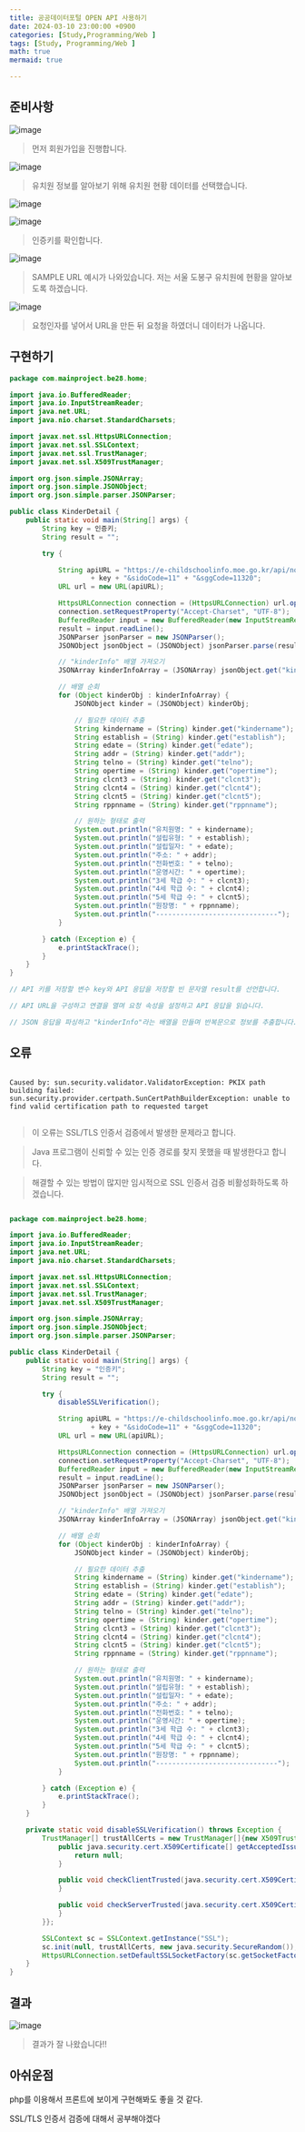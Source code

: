 ```yaml
---
title: 공공데이터포털 OPEN API 사용하기
date: 2024-03-10 23:00:00 +0900
categories: [Study,Programming/Web ]
tags: [Study, Programming/Web ]
math: true
mermaid: true

---
```

## **준비사항**

![image](https://github.com/ararp1006/Algorithm/assets/130068083/643e5fa2-f765-4127-9c53-2bc46a14b053)

> 먼저 회원가입을 진행합니다.



![image](https://github.com/ararp1006/Algorithm/assets/130068083/4080f0ec-ea69-4283-bd86-a97d38bb7354)

>  유치원 정보를 알아보기 위해 유치원 현황 데이터를 선택했습니다.


![image](https://github.com/ararp1006/Algorithm/assets/130068083/4be7ef39-590a-42ff-89c0-96606f43ccd7)

![image](https://github.com/ararp1006/Algorithm/assets/130068083/b7a00db5-7cf7-414e-b3d4-5b65b47da7a4)

> 인증키를 확인합니다.

![image](https://github.com/ararp1006/Algorithm/assets/130068083/d3d4b65c-ce01-4d98-ad27-a9df1c4ea6de)

> SAMPLE URL 예시가 나와있습니다. 저는 서울 도봉구 유치원에 현황을 알아보도록 하겠습니다.


![image](https://github.com/ararp1006/Algorithm/assets/130068083/694ed42b-5956-440a-934b-b23100f6fa39)

> 요청인자를 넣어서 URL을 만든 뒤 요청을 하였더니 데이터가 나옵니다.


## **구현하기**

``` java
package com.mainproject.be28.home;

import java.io.BufferedReader;
import java.io.InputStreamReader;
import java.net.URL;
import java.nio.charset.StandardCharsets;

import javax.net.ssl.HttpsURLConnection;
import javax.net.ssl.SSLContext;
import javax.net.ssl.TrustManager;
import javax.net.ssl.X509TrustManager;

import org.json.simple.JSONArray;
import org.json.simple.JSONObject;
import org.json.simple.parser.JSONParser;

public class KinderDetail {
    public static void main(String[] args) {
        String key = 인증키;
        String result = "";

        try {

            String apiURL = "https://e-childschoolinfo.moe.go.kr/api/notice/basicInfo2.do?key="
                    + key + "&sidoCode=11" + "&sggCode=11320";
            URL url = new URL(apiURL);

            HttpsURLConnection connection = (HttpsURLConnection) url.openConnection();
            connection.setRequestProperty("Accept-Charset", "UTF-8");
            BufferedReader input = new BufferedReader(new InputStreamReader(connection.getInputStream(), "UTF-8"));
            result = input.readLine();
            JSONParser jsonParser = new JSONParser();
            JSONObject jsonObject = (JSONObject) jsonParser.parse(result);

            // "kinderInfo" 배열 가져오기
            JSONArray kinderInfoArray = (JSONArray) jsonObject.get("kinderInfo");

            // 배열 순회
            for (Object kinderObj : kinderInfoArray) {
                JSONObject kinder = (JSONObject) kinderObj;

                // 필요한 데이터 추출
                String kindername = (String) kinder.get("kindername");
                String establish = (String) kinder.get("establish");
                String edate = (String) kinder.get("edate");
                String addr = (String) kinder.get("addr");
                String telno = (String) kinder.get("telno");
                String opertime = (String) kinder.get("opertime");
                String clcnt3 = (String) kinder.get("clcnt3");
                String clcnt4 = (String) kinder.get("clcnt4");
                String clcnt5 = (String) kinder.get("clcnt5");
                String rppnname = (String) kinder.get("rppnname");

                // 원하는 형태로 출력
                System.out.println("유치원명: " + kindername);
                System.out.println("설립유형: " + establish);
                System.out.println("설립일자: " + edate);
                System.out.println("주소: " + addr);
                System.out.println("전화번호: " + telno);
                System.out.println("운영시간: " + opertime);
                System.out.println("3세 학급 수: " + clcnt3);
                System.out.println("4세 학급 수: " + clcnt4);
                System.out.println("5세 학급 수: " + clcnt5);
                System.out.println("원장명: " + rppnname);
                System.out.println("------------------------------");
            }

        } catch (Exception e) {
            e.printStackTrace();
        }
    }
}

// API 키를 저장할 변수 key와 API 응답을 저장할 빈 문자열 result를 선언합니다.

// API URL을 구성하고 연결을 열며 요청 속성을 설정하고 API 응답을 읽습니다.

// JSON 응답을 파싱하고 "kinderInfo"라는 배열을 만들며 반복문으로 정보를 추출합니다.

```
## **오류**

```

Caused by: sun.security.validator.ValidatorException: PKIX path building failed: sun.security.provider.certpath.SunCertPathBuilderException: unable to find valid certification path to requested target


```
> 이 오류는  SSL/TLS 인증서 검증에서 발생한 문제라고 합니다. 

>  Java 프로그램이 신뢰할 수 있는 인증 경로를 찾지 못했을 때 발생한다고 합니다.

> 해결할 수 있는 방법이 많지만 임시적으로  SSL 인증서 검증 비활성화하도록 하겠습니다.

```java

package com.mainproject.be28.home;

import java.io.BufferedReader;
import java.io.InputStreamReader;
import java.net.URL;
import java.nio.charset.StandardCharsets;

import javax.net.ssl.HttpsURLConnection;
import javax.net.ssl.SSLContext;
import javax.net.ssl.TrustManager;
import javax.net.ssl.X509TrustManager;

import org.json.simple.JSONArray;
import org.json.simple.JSONObject;
import org.json.simple.parser.JSONParser;

public class KinderDetail {
    public static void main(String[] args) {
        String key = "인증키";
        String result = "";

        try {
            disableSSLVerification();

            String apiURL = "https://e-childschoolinfo.moe.go.kr/api/notice/basicInfo2.do?key="
                    + key + "&sidoCode=11" + "&sggCode=11320";
            URL url = new URL(apiURL);

            HttpsURLConnection connection = (HttpsURLConnection) url.openConnection();
            connection.setRequestProperty("Accept-Charset", "UTF-8");
            BufferedReader input = new BufferedReader(new InputStreamReader(connection.getInputStream(), "UTF-8"));
            result = input.readLine();
            JSONParser jsonParser = new JSONParser();
            JSONObject jsonObject = (JSONObject) jsonParser.parse(result);

            // "kinderInfo" 배열 가져오기
            JSONArray kinderInfoArray = (JSONArray) jsonObject.get("kinderInfo");

            // 배열 순회
            for (Object kinderObj : kinderInfoArray) {
                JSONObject kinder = (JSONObject) kinderObj;

                // 필요한 데이터 추출
                String kindername = (String) kinder.get("kindername");
                String establish = (String) kinder.get("establish");
                String edate = (String) kinder.get("edate");
                String addr = (String) kinder.get("addr");
                String telno = (String) kinder.get("telno");
                String opertime = (String) kinder.get("opertime");
                String clcnt3 = (String) kinder.get("clcnt3");
                String clcnt4 = (String) kinder.get("clcnt4");
                String clcnt5 = (String) kinder.get("clcnt5");
                String rppnname = (String) kinder.get("rppnname");

                // 원하는 형태로 출력
                System.out.println("유치원명: " + kindername);
                System.out.println("설립유형: " + establish);
                System.out.println("설립일자: " + edate);
                System.out.println("주소: " + addr);
                System.out.println("전화번호: " + telno);
                System.out.println("운영시간: " + opertime);
                System.out.println("3세 학급 수: " + clcnt3);
                System.out.println("4세 학급 수: " + clcnt4);
                System.out.println("5세 학급 수: " + clcnt5);
                System.out.println("원장명: " + rppnname);
                System.out.println("------------------------------");
            }

        } catch (Exception e) {
            e.printStackTrace();
        }
    }

    private static void disableSSLVerification() throws Exception {
        TrustManager[] trustAllCerts = new TrustManager[]{new X509TrustManager() {
            public java.security.cert.X509Certificate[] getAcceptedIssuers() {
                return null;
            }

            public void checkClientTrusted(java.security.cert.X509Certificate[] certs, String authType) {
            }

            public void checkServerTrusted(java.security.cert.X509Certificate[] certs, String authType) {
            }
        }};

        SSLContext sc = SSLContext.getInstance("SSL");
        sc.init(null, trustAllCerts, new java.security.SecureRandom());
        HttpsURLConnection.setDefaultSSLSocketFactory(sc.getSocketFactory());
    }
}

```

## **결과**

![image](https://github.com/ararp1006/Algorithm/assets/130068083/810c97a0-a96c-4cd4-89a2-dd407208b14f)

> 결과가 잘 나왔습니다!!



## **아쉬운점**

php를 이용해서 프론트에 보이게 구현해봐도 좋을 것 같다.

SSL/TLS 인증서 검증에 대해서 공부해야겠다